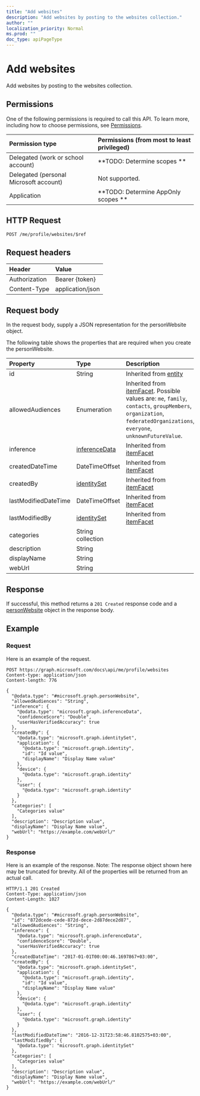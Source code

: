 ```yaml
---
title: "Add websites"
description: "Add websites by posting to the websites collection."
author: ""
localization_priority: Normal
ms.prod: ""
doc_type: apiPageType
---
```


# Add websites

Add websites by posting to the websites collection.

## Permissions
One of the following permissions is required to call this API. To learn more, including how to choose permissions, see [Permissions](/concepts/permissions-reference.md).

|Permission type|Permissions (from most to least privileged)|
|:---|:---|
|Delegated (work or school account)|**TODO: Determine scopes **|
|Delegated (personal Microsoft account)|Not supported.|
|Application|**TODO: Determine AppOnly scopes **|

## HTTP Request
<!-- {
  "blockType": "ignored"
}
-->
``` http
POST /me/profile/websites/$ref
```

## Request headers
|Header|Value|
|:---|:---|
|Authorization|Bearer {token}|
|Content-Type|application/json|

## Request body
In the request body, supply a JSON representation for the personWebsite object.

The following table shows the properties that are required when you create the personWebsite.

|Property|Type|Description|
|:---|:---|:---|
|id|String| Inherited from [entity](../resources/entity.md)|
|allowedAudiences|Enumeration| Inherited from [itemFacet](../resources/itemFacet.md). Possible values are: `me`, `family`, `contacts`, `groupMembers`, `organization`, `federatedOrganizations`, `everyone`, `unknownFutureValue`.|
|inference|[inferenceData](../resources/inferenceData.md)| Inherited from [itemFacet](../resources/itemFacet.md)|
|createdDateTime|DateTimeOffset| Inherited from [itemFacet](../resources/itemFacet.md)|
|createdBy|[identitySet](../resources/identitySet.md)| Inherited from [itemFacet](../resources/itemFacet.md)|
|lastModifiedDateTime|DateTimeOffset| Inherited from [itemFacet](../resources/itemFacet.md)|
|lastModifiedBy|[identitySet](../resources/identitySet.md)| Inherited from [itemFacet](../resources/itemFacet.md)|
|categories|String collection||
|description|String||
|displayName|String||
|webUrl|String||



## Response
If successful, this method returns a `201 Created` response code and a [personWebsite](../resources/personwebsite.md) object in the response body.

## Example

### Request
Here is an example of the request.
<!-- {
  "blockType": "request",
  "name": "create_personwebsite_from_"
}
-->
``` http
POST https://graph.microsoft.com/docs\api/me/profile/websites
Content-type: application/json
Content-length: 776

{
  "@odata.type": "#microsoft.graph.personWebsite",
  "allowedAudiences": "String",
  "inference": {
    "@odata.type": "microsoft.graph.inferenceData",
    "confidenceScore": "Double",
    "userHasVerifiedAccuracy": true
  },
  "createdBy": {
    "@odata.type": "microsoft.graph.identitySet",
    "application": {
      "@odata.type": "microsoft.graph.identity",
      "id": "Id value",
      "displayName": "Display Name value"
    },
    "device": {
      "@odata.type": "microsoft.graph.identity"
    },
    "user": {
      "@odata.type": "microsoft.graph.identity"
    }
  },
  "categories": [
    "Categories value"
  ],
  "description": "Description value",
  "displayName": "Display Name value",
  "webUrl": "https://example.com/webUrl/"
}
```

### Response
Here is an example of the response. Note: The response object shown here may be truncated for brevity. All of the properties will be returned from an actual call.
<!-- {
  "blockType": "response",
  "truncated": true,
  "@odata.type": "microsoft.graph.personwebsite"
}
-->
``` http
HTTP/1.1 201 Created
Content-Type: application/json
Content-Length: 1027

{
  "@odata.type": "#microsoft.graph.personWebsite",
  "id": "872dcede-cede-872d-dece-2d87dece2d87",
  "allowedAudiences": "String",
  "inference": {
    "@odata.type": "microsoft.graph.inferenceData",
    "confidenceScore": "Double",
    "userHasVerifiedAccuracy": true
  },
  "createdDateTime": "2017-01-01T00:00:46.1697867+03:00",
  "createdBy": {
    "@odata.type": "microsoft.graph.identitySet",
    "application": {
      "@odata.type": "microsoft.graph.identity",
      "id": "Id value",
      "displayName": "Display Name value"
    },
    "device": {
      "@odata.type": "microsoft.graph.identity"
    },
    "user": {
      "@odata.type": "microsoft.graph.identity"
    }
  },
  "lastModifiedDateTime": "2016-12-31T23:58:46.8102575+03:00",
  "lastModifiedBy": {
    "@odata.type": "microsoft.graph.identitySet"
  },
  "categories": [
    "Categories value"
  ],
  "description": "Description value",
  "displayName": "Display Name value",
  "webUrl": "https://example.com/webUrl/"
}
```

